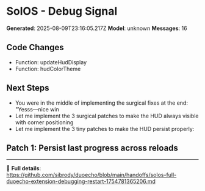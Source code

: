 # SolOS - Debug Signal

**Generated**: 2025-08-09T23:16:05.217Z
**Model**: unknown
**Messages**: 16

## Code Changes
- Function: updateHudDisplay
- Function: hudColorTheme

## Next Steps
- You were in the middle of implementing the surgical fixes at the end: "Yesss—nice win
- Let me implement the 3 surgical patches to make the HUD always visible with corner positioning
- Let me implement the 3 tiny patches to make the HUD persist properly:

## **Patch 1: Persist last progress across reloads**



---
🔗 **Full details**: https://github.com/sibrody/duoecho/blob/main/handoffs/solos-full-duoecho-extension-debugging-restart-1754781365206.md